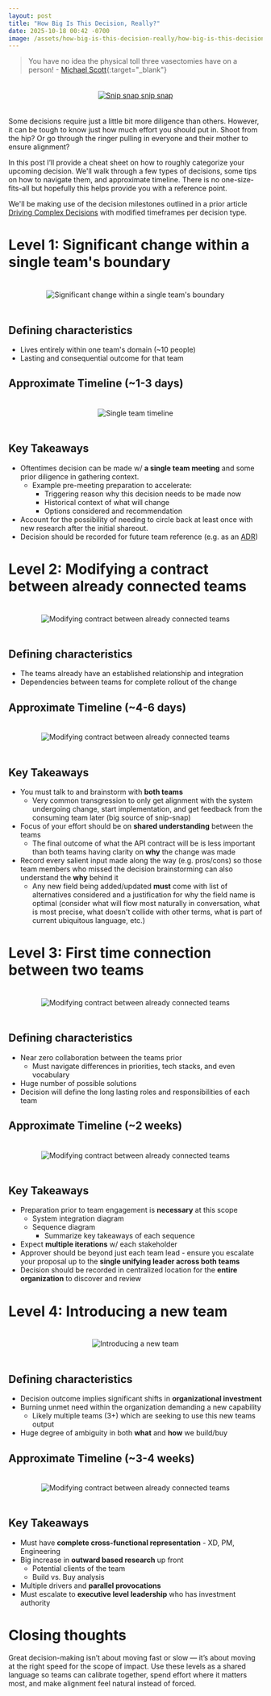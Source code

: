 ```yaml
---
layout: post
title: "How Big Is This Decision, Really?"
date: 2025-10-18 00:42 -0700
image: /assets/how-big-is-this-decision-really/how-big-is-this-decision-really.png
---
```


> You have no idea the physical toll three vasectomies have on a person! - [Michael Scott](https://www.youtube.com/watch?v=2hshkdneE8o){:target="_blank"}

<div style="display:flex;justify-content:center;padding:20px 0">
    <a href="https://www.youtube.com/watch?v=2hshkdneE8o" target="_blank">
        <img src="/assets/how-big-is-this-decision-really/snip-snap-snip-snap.gif" alt="Snip snap snip snap" style="max-height:558px">
    </a>
</div>

Some decisions require just a little bit more diligence than others. However, it can be tough to know just how much effort you should put in. Shoot from the hip? Or go through the ringer pulling in everyone and their mother to ensure alignment?

In this post I’ll provide a cheat sheet on how to roughly categorize your upcoming decision. We'll walk through a few types of decisions, some tips on how to navigate them, and approximate timeline. There is no one-size-fits-all but hopefully this helps provide you with a reference point.

We'll be making use of the decision milestones outlined in a prior article [Driving Complex Decisions](/driving-complex-decisions#an-idealized-timeline) with modified timeframes per decision type.

# Level 1: Significant change within a single team's boundary

<div style="display:flex;justify-content:center;padding:20px 0">
    <img src="/assets/how-big-is-this-decision-really/within-single-teams-boundary.svg" alt="Significant change within a single team's boundary">
</div>

## Defining characteristics
* Lives entirely within one team's domain (~10 people)
* Lasting and consequential outcome for that team

## Approximate Timeline (~1-3 days)
<div style="display:flex;justify-content:center;padding:20px 0">
    <img src="/assets/how-big-is-this-decision-really/single-team-timeline.png" alt="Single team timeline">
</div>

## Key Takeaways
* Oftentimes decision can be made w/ **a single team meeting** and some prior diligence in gathering context.
  * Example pre-meeting preparation to accelerate:
    * Triggering reason why this decision needs to be made now
    * Historical context of what will change
    * Options considered and recommendation
* Account for the possibility of needing to circle back at least once with new research after the initial shareout.
* Decision should be recorded for future team reference (e.g. as an [ADR](https://cognitect.com/blog/2011/11/15/documenting-architecture-decisions))

# Level 2: Modifying a contract between already connected teams

<div style="display:flex;justify-content:center;padding:20px 0">
    <img src="/assets/how-big-is-this-decision-really/modifying-contract-between-already-connected-teams.svg" alt="Modifying contract between already connected teams">
</div>

## Defining characteristics
* The teams already have an established relationship and integration
* Dependencies between teams for complete rollout of the change

## Approximate Timeline (~4-6 days)

<div style="display:flex;justify-content:center;padding:20px 0">
    <img src="/assets/how-big-is-this-decision-really/modifying-contract-already-connected-teams-timeline.svg" alt="Modifying contract between already connected teams">
</div>

## Key Takeaways
* You must talk to and brainstorm with **both teams**
  * Very common transgression to only get alignment with the system undergoing change, start implementation, and get feedback from the consuming team later (big source of snip-snap)
* Focus of your effort should be on **shared understanding** between the teams
  * The final outcome of what the API contract will be is less important than both teams having clarity on **why** the change was made
* Record every salient input made along the way (e.g. pros/cons) so those team members who missed the decision brainstorming can also understand the **why** behind it
    * Any new field being added/updated **must** come with list of alternatives considered and a justification for why the field name is optimal (consider what will flow most naturally in conversation, what is most precise, what doesn't collide with other terms, what is part of current ubiquitous language, etc.)


# Level 3: First time connection between two teams

<div style="display:flex;justify-content:center;padding:20px 0">
    <img src="/assets/how-big-is-this-decision-really/first-time-connection.svg" alt="Modifying contract between already connected teams">
</div>

## Defining characteristics
* Near zero collaboration between the teams prior
  * Must navigate differences in priorities, tech stacks, and even vocabulary
* Huge number of possible solutions
* Decision will define the long lasting roles and responsibilities of each team

## Approximate Timeline (~2 weeks)

<div style="display:flex;justify-content:center;padding:20px 0">
    <img src="/assets/how-big-is-this-decision-really/first-time-connection-between-two-teams-timeline.png" alt="Modifying contract between already connected teams">
</div>

## Key Takeaways
* Preparation prior to team engagement is **necessary** at this scope
  * System integration diagram
  * Sequence diagram
    * Summarize key takeaways of each sequence
* Expect **multiple iterations** w/ each stakeholder
* Approver should be beyond just each team lead - ensure you escalate your proposal up to the **single unifying leader across both teams**
* Decision should be recorded in centralized location for the **entire organization** to discover and review
   
# Level 4: Introducing a new team

<div style="display:flex;justify-content:center;padding:20px 0">
    <img src="/assets/how-big-is-this-decision-really/introducing-a-new-team.svg" alt="Introducing a new team">
</div>

## Defining characteristics
* Decision outcome implies significant shifts in **organizational investment**
* Burning unmet need within the organization demanding a new capability
  * Likely multiple teams (3+) which are seeking to use this new teams output
* Huge degree of ambiguity in both **what** and **how** we build/buy

## Approximate Timeline (~3-4 weeks)
<div style="display:flex;justify-content:center;padding:20px 0">
    <img src="/assets/how-big-is-this-decision-really/introducing-a-new-team-timeline.png" alt="Modifying contract between already connected teams">
</div>

## Key Takeaways
* Must have **complete cross-functional representation** - XD, PM, Engineering
* Big increase in **outward based research** up front
  * Potential clients of the team
  * Build vs. Buy analysis
* Multiple drivers and **parallel provocations**
* Must escalate to **executive level leadership** who has investment authority

# Closing thoughts
Great decision-making isn’t about moving fast or slow — it’s about moving at the right speed for the scope of impact. Use these levels as a shared language so teams can calibrate together, spend effort where it matters most, and make alignment feel natural instead of forced.